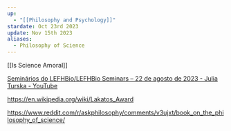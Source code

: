 ```yaml
---
up:
  - "[[Philosophy and Psychology]]"
stardate: Oct 23rd 2023
update: Nov 15th 2023
aliases:
  - Philosophy of Science
---
```

[[Is Science Amoral]]
 
[Seminários do LEFHBio/LEFHBio Seminars – 22 de agosto de 2023 - Julia Turska - YouTube](https://www.youtube.com/watch?v=QFucXS6BUB4)

https://en.wikipedia.org/wiki/Lakatos_Award

https://www.reddit.com/r/askphilosophy/comments/v3ujxt/book_on_the_philosophy_of_science/